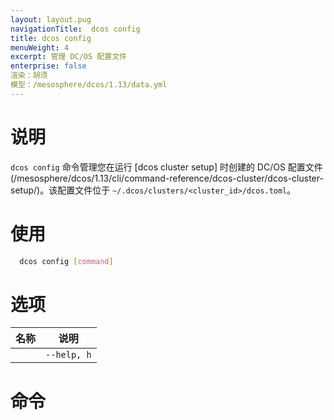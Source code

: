 ```yaml
---
layout: layout.pug
navigationTitle:  dcos config
title: dcos config
menuWeight: 4
excerpt: 管理 DC/OS 配置文件
enterprise: false
渲染：胡须
模型：/mesosphere/dcos/1.13/data.yml
---
```


# 说明

`dcos config` 命令管理您在运行 [dcos cluster setup] 时创建的 DC/OS 配置文件(/mesosphere/dcos/1.13/cli/command-reference/dcos-cluster/dcos-cluster-setup/)。该配置文件位于 `~/.dcos/clusters/<cluster_id>/dcos.toml`。

# 使用

```bash
  dcos config [command]
```

# 选项

| 名称 | 说明 |
|---------|-------------|
| | `--help, h` | 显示使用情况。|



# 命令

